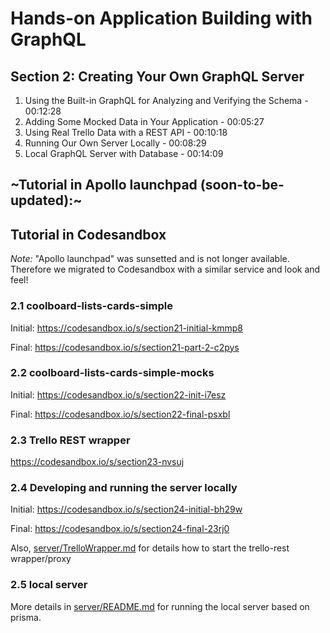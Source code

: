 # Hands-on Application Building with GraphQL

## Section 2: Creating Your Own GraphQL Server

1. Using the Built-in GraphQL for Analyzing and Verifying the Schema - 00:12:28
1. Adding Some Mocked Data in Your Application - 00:05:27
1. Using Real Trello Data with a REST API - 00:10:18
1. Running Our Own Server Locally - 00:08:29
1. Local GraphQL Server with Database - 00:14:09


## ~Tutorial in Apollo launchpad (soon-to-be-updated):~
## Tutorial in Codesandbox

_Note:_ "Apollo launchpad" was sunsetted and is not longer available. Therefore we migrated to Codesandbox with a similar service and look and feel!

### 2.1 coolboard-lists-cards-simple

Initial: 
https://codesandbox.io/s/section21-initial-kmmp8

Final:
https://codesandbox.io/s/section21-part-2-c2pys

### 2.2 coolboard-lists-cards-simple-mocks

Initial:
https://codesandbox.io/s/section22-init-i7esz

Final:
https://codesandbox.io/s/section22-final-psxbl

### 2.3 Trello REST wrapper
https://codesandbox.io/s/section23-nvsuj

### 2.4 Developing and running the server locally

Initial:
https://codesandbox.io/s/section24-initial-bh29w

Final:
https://codesandbox.io/s/section24-final-23rj0

Also, [server/TrelloWrapper.md](./server/TrelloWrapper.md) for details how to start the trello-rest wrapper/proxy

### 2.5 local server 
More details in [server/README.md](./server/README.md) for running the local server based on prisma.
